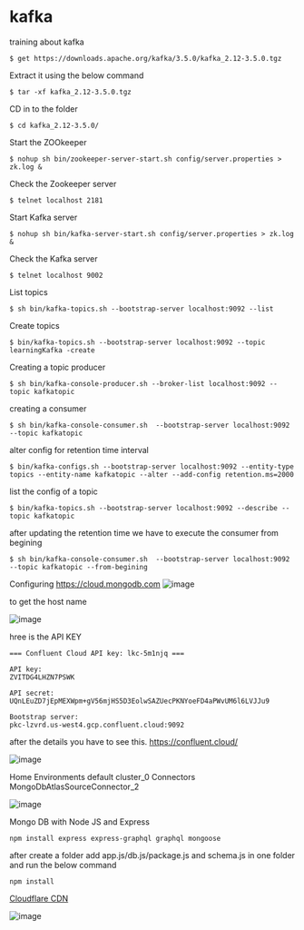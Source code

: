 # kafka
training about kafka
```console
$ get https://downloads.apache.org/kafka/3.5.0/kafka_2.12-3.5.0.tgz
```
Extract it using the below command
```console
$ tar -xf kafka_2.12-3.5.0.tgz
```
CD in to the folder
```console
$ cd kafka_2.12-3.5.0/
```
Start the ZOOkeeper
```console
$ nohup sh bin/zookeeper-server-start.sh config/server.properties > zk.log &
```
Check the Zookeeper server
```console
$ telnet localhost 2181
```
Start Kafka server
```console
$ nohup sh bin/kafka-server-start.sh config/server.properties > zk.log &
```
Check the Kafka server
```console
$ telnet localhost 9002
```
List topics
```console
$ sh bin/kafka-topics.sh --bootstrap-server localhost:9092 --list
```
Create  topics
```console
$ bin/kafka-topics.sh --bootstrap-server localhost:9092 --topic learningKafka -create
```
Creating a topic producer
```console
$ sh bin/kafka-console-producer.sh --broker-list localhost:9092 --topic kafkatopic
```
creating a consumer
```console
$ sh bin/kafka-console-consumer.sh  --bootstrap-server localhost:9092 --topic kafkatopic
```
alter config for retention time interval
```console
$ bin/kafka-configs.sh --bootstrap-server localhost:9092 --entity-type topics --entity-name kafkatopic --alter --add-config retention.ms=2000
```
list the config of a topic 
```console
$ bin/kafka-topics.sh --bootstrap-server localhost:9092 --describe --topic kafkatopic
```
after updating the retention time we have to execute the consumer from begining 
```console
$ sh bin/kafka-console-consumer.sh  --bootstrap-server localhost:9092 --topic kafkatopic --from-begining
```

Configuring https://cloud.mongodb.com 
![image](https://github.com/goosesaas/app/assets/143482065/4756a4f1-59bf-4d6a-94c4-aba5c765cd9b)


to get the host name

![image](https://github.com/goosesaas/app/assets/143482065/16fe2d53-fd6c-4ba4-ba91-b05e8532000d)


hree is the API KEY

```
=== Confluent Cloud API key: lkc-5m1njq ===

API key:
ZVITDG4LHZN7PSWK

API secret:
UQnLEuZD7jEpMEXWpm+gV56mjHS5D3EolwSAZUecPKNYoeFD4aPWvUM6l6LVJJu9

Bootstrap server:
pkc-lzvrd.us-west4.gcp.confluent.cloud:9092
```
after the details you have to see this. https://confluent.cloud/

![image](https://github.com/goosesaas/app/assets/143482065/6327bf54-9ff6-48d5-b5b7-d6f6d36b9db0)


Home
Environments
default
cluster_0
Connectors
MongoDbAtlasSourceConnector_2

![image](https://github.com/goosesaas/app/assets/143482065/2757bd2b-e3e3-4bd3-bcc2-01e933892a24)




Mongo DB with Node JS and Express

```console
npm install express express-graphql graphql mongoose
```
after create a folder add app.js/db.js/package.js and schema.js in one folder and run the below command

```console
npm install
```

[Cloudflare CDN ](https://dash.cloudflare.com/profile)

![image](https://github.com/goosesaas/app/assets/143482065/b8b5ca76-c53d-4308-9ae6-7abd9bfa4a83)


